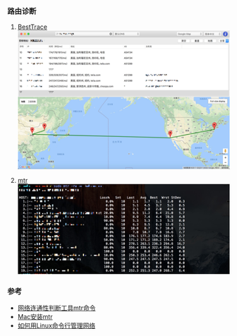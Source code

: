 ### 路由诊断

1. [BestTrace](https://www.ipip.net/download.html#ip_trace)
    ![](images/1512385451690.jpg)
    
2. [mtr](https://github.com/traviscross/mtr)
    ![](images/QQ20171204-191523@2x.jpg)

### 参考
- [网络连通性判断工具mtr命令](http://blog.51cto.com/xuanwei/1959268)
- [Mac安装mtr](https://moonagic.com/install-mtr-on-mac/)
- [如何用Linux命令行管理网络](https://segmentfault.com/a/1190000000425751)
    